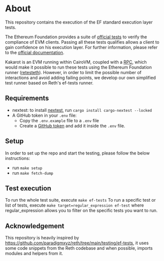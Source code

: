 # About

This repository contains the execution of the EF standard execution layer tests.

The Ethereum Foundation provides a suite of [official tests](https://github.com/ethereum/tests) to verify the compliance of EVM clients.
Passing all these tests qualifies allows a client to gain confidence on his execution layer.
For further information, please refer to the [official documentation](https://ethereum-tests.readthedocs.io/en/latest/).

Kakarot is an EVM running within CairoVM, coupled with a [RPC](https://github.com/kkrt-labs/kakarot-rpc/tree/main), which would make it possible to run these tests using the Ethereum Foundation runner ([retesteth](https://github.com/ethereum/retesteth)). However, in order to limit the possible number of interactions and avoid adding failing points, we develop our own simplified test runner based on Reth's ef-tests runner.

## Requirements

- nextest: to install [nextest](https://nexte.st/index.html), run `cargo install cargo-nextest --locked`
- A GitHub token in your `.env` file:
  - Copy the `.env.example` file to a `.env` file
  - Create a [GitHub token](https://docs.github.com/en/authentication/keeping-your-account-and-data-secure/managing-your-personal-access-tokens) and add it inside the `.env` file.

## Setup

In order to set up the repo and start the testing, please follow the below
instructions:

- run `make setup`
- run `make fetch-dump`

## Test execution

To run the whole test suite, execute `make ef-tests` To run a specific test or
list of tests, execute `make target=regular_expression ef-test` where
regular_expression allows you to filter on the specific tests you want to run.

## Acknowledgement

This repository is heavily inspired by <https://github.com/paradigmxyz/reth/tree/main/testing/ef-tests>, it uses some code snippets from the Reth codebase and when possible, imports modules and helpers from it.
